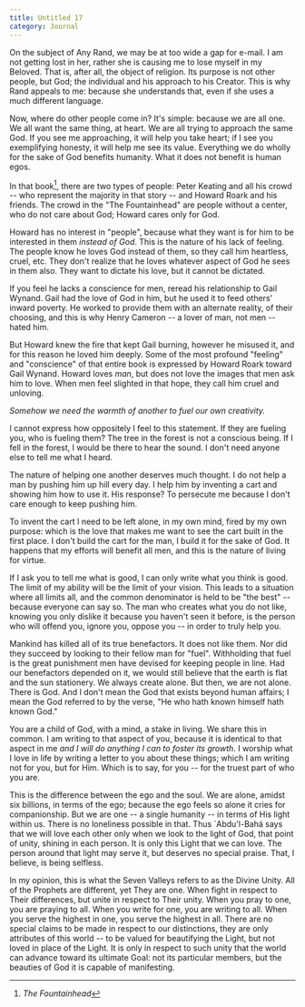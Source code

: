 ```yaml
---
title: Untitled 17
category: Journal
---
```


On the subject of Any Rand, we may be at too wide a gap for e-mail.  I
am not getting lost in her, rather she is causing me to lose myself in
my Beloved.  That is, after all, the object of religion.  Its purpose is
not other people, but God; the individual and his approach to his
Creator.  This is why Rand appeals to me: because she understands that,
even if she uses a much different language.

Now, where do other people come in?  It's simple: because we are all
one.  We all want the same thing, at heart.  We are all trying to
approach the same God.  If you see me approaching, it will help you take
heart; if I see you exemplifying honesty, it will help me see its value.
Everything we do wholly for the sake of God benefits humanity.  What it
does not benefit is human egos.

In that book[^1], there are two types of people: Peter Keating and all
his crowd -- who represent the majority in that story -- and Howard
Roark and his friends.  The crowd in the "The Fountainhead" are people
without a center, who do not care about God; Howard cares only for God.

Howard has no interest in "people", because what they want is for him to
be interested in them *instead of God*.  This is the nature of his lack of
feeling.  The people know he loves God instead of them, so they call him
heartless, cruel, etc.  They don't realize that he loves whatever aspect
of God he sees in them also.  They want to dictate his love, but it
cannot be dictated.

If you feel he lacks a conscience for men, reread his relationship to
Gail Wynand.  Gail had the love of God in him, but he used it to feed
others' inward poverty.  He worked to provide them with an alternate
reality, of their choosing, and this is why Henry Cameron -- a lover of
man, not men -- hated him.

But Howard knew the fire that kept Gail burning, however he misused it,
and for this reason he loved him deeply.  Some of the most profound
"feeling" and "conscience" of that entire book is expressed by Howard
Roark toward Gail Wynand.  Howard loves *man*, but does not love the
images that men ask him to love.  When men feel slighted in that hope,
they call him cruel and unloving.

*Somehow we need the warmth of another to fuel our own creativity.*

I cannot express how oppositely I feel to this statement.  If they are
fueling you, who is fueling them?  The tree in the forest is not a
conscious being.  If I fell in the forest, I would be there to hear the
sound.  I don't need anyone else to tell me what I heard.

The nature of helping one another deserves much thought.  I do not help
a man by pushing him up hill every day.  I help him by inventing a cart
and showing him how to use it.  His response?  To persecute me because I
don't care enough to keep pushing him.

To invent the cart I need to be left alone, in my own mind, fired by my
own purpose: which is the love that makes me want to see the cart built
in the first place.  I don't build the cart for the man, I build it for
the sake of God.  It happens that my efforts will benefit all men, and
this is the nature of living for virtue.

If I ask you to tell me what is good, I can only write what you think is
good.  The limit of my ability will be the limit of your vision.  This
leads to a situation where all limits all, and the common denominator is
held to be "the best" -- because everyone can say so.  The man who
creates what you do not like, knowing you only dislike it because you
haven't seen it before, is the person who will offend you, ignore you,
oppose you -- in order to truly help you.

Mankind has killed all of its true benefactors.  It does not like them.
Nor did they succeed by looking to their fellow man for "fuel".
Withholding that fuel is the great punishment men have devised for
keeping people in line.  Had our benefactors depended on it, we would
still believe that the earth is flat and the sun stationery.  We always
create alone.  But then, we are not alone.  There is God.  And I don't
mean the God that exists beyond human affairs; I mean the God referred
to by the verse, "He who hath known himself hath known God."

You are a child of God, with a mind, a stake in living.  We share this
in common.  I am writing to that aspect of you, because it is identical
to that aspect in me *and I will do anything I can to foster its growth*.
I worship what I love in life by writing a letter to you about these
things; which I am writing not for you, but for Him.  Which is to say,
for you -- for the truest part of who you are.

This is the difference between the ego and the soul.  We are alone,
amidst six billions, in terms of the ego; because the ego feels so alone
it cries for companionship.  But we are one -- a single humanity -- in
terms of His light within us.  There is no loneliness possible in that.
Thus `Abdu'l-Bahá says that we will love each other only when we look to
the light of God, that point of unity, shining in each person.  It is
only this Light that we can love.  The person around that light may
serve it, but deserves no special praise.  That, I believe, is being
selfless.

In my opinion, this is what the Seven Valleys refers to as the Divine
Unity.  All of the Prophets are different, yet They are one.  When fight
in respect to Their differences, but unite in respect to Their unity.
When you pray to one, you are praying to all.  When you write for one,
you are writing to all.  When you serve the highest in one, you serve
the highest in all.  There are no special claims to be made in respect
to our distinctions, they are only attributes of this world -- to be
valued for beautifying the Light, but not loved in place of the Light.
It is only in respect to such unity that the world can advance toward
its ultimate Goal: not its particular members, but the beauties of God
it is capable of manifesting.

[^1]:  *The Fountainhead*


